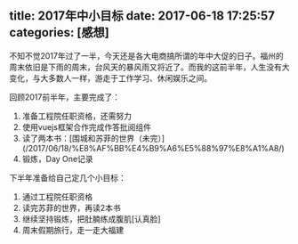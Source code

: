 title: 2017年中小目标
date: 2017-06-18 17:25:57
categories: [感想]
---
不知不觉2017年过了一半，今天还是各大电商搞所谓的年中大促的日子。福州的周末依旧是下雨的周末，台风天的暴风雨又将近了。而我的这前半年，人生没有大变化，与大多数人一样，游走于工作学习、休闲娱乐之间。

<!-- more -->

回顾2017前半年，主要完成了：
<ol><li>准备工程院任职资格，还需努力</li>
    <li>使用vuejs框架合作完成作答批阅组件</li>
    <li>读了两本书：[围城和苏菲的世界（未完）](/2017/06/18/%E8%AF%BB%E4%B9%A6%E5%88%97%E8%A1%A8/)</li>
    <li>锻炼，Day One记录</li>
</ol>
下半年准备给自己定几个小目标：
<ol><li>通过工程院任职资格</li>
    <li>读完苏菲的世界，再读2本书</li>
    <li>继续坚持锻炼，把肚腩练成腹肌[认真脸]</li>
    <li>周末假期旅行，走一走大福建</li>
</ol>